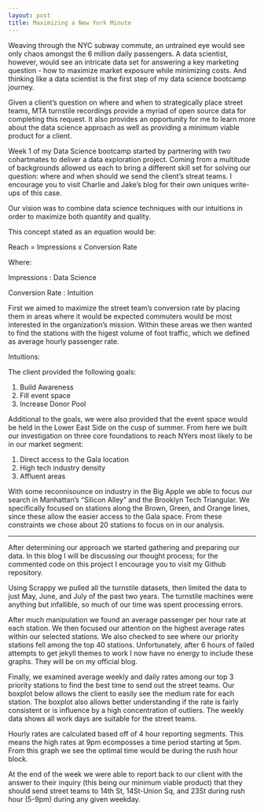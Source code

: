 ```yaml
---
layout: post
title: Maximizing a New York Minute
---
```


Weaving through the NYC subway commute, an untrained eye would see only chaos amongst the 6 million daily passengers. A data scientist, however, would see an intricate data set for answering a key marketing question - how to maximize market exposure while minimizing costs. And thinking like a data scientist is the first step of my data science bootcamp journey. 

Given a client’s question on where and when to strategically place street teams, MTA turnstile recordings provide a myriad of open source data for completing this request. It also provides an opportunity for me to learn more about the data science approach as well as providing a minimum viable product for a client.

Week 1 of my Data Science bootcamp started by partnering with two cohartmates
to deliver a data exploration project. Coming from a multitude 
of backgrounds allowed us each to bring a different skill set for solving our question:
where and when should we send the client’s streat teams. I encourage you to visit Charlie and Jake’s blog for their own uniques write-ups of this case.


Our vision was to combine data science techniques with our intuitions in order to maximize both quantity and quality. 

This concept stated as an equation would be: 

Reach = Impressions x Conversion Rate

Where:

Impressions : Data Science

Conversion Rate : Intuition

First we aimed to maximize the street team’s conversion rate by placing them in areas where it would be expected commuters would be most interested in the organization’s mission. Within these areas we then wanted to find the stations with the higest volume of foot traffic, which we defined as average hourly passenger rate.

Intuitions:

The client provided the following goals:
  1. Build Awareness
  2. Fill event space
  3. Increase Donor Pool

Additional to the goals, we were also provided that the event space would be held in the Lower East Side on the cusp of summer. From here we built our investigation on three core foundations to reach NYers most likely to be in our market segment:
  1. Direct access to the Gala location
  2. High tech industry density
  3. Affluent areas

With some reconnisounce on industry in the Big Apple we able to focus our search in Manhattan’s “Silicon Alley” and the Brooklyn Tech Triangular. We specifically focused on stations along the Brown, Green, and Orange lines, since these allow the easier access to the Gala space. From these constraints we chose about 20 stations to focus on in our analysis.
___
After determining our approach we started gathering and preparing our data. In this blog I will be discussing our thought process; for the commented code on this project I encourage you to visit my Github repository.

Using Scrappy we pulled all the turnstile datasets, then limited the data to just May, June, and July of the past two years. The turnstile machines were anything but infallible, so much of our time was spent processing errors.  

After much manipulation we found an average passenger per hour rate at each station. 
We then focused our attention on the highest average rates within our selected stations.
We also checked to see where our priority stations fell among the top 40 stations. Unfortunately, after 6 hours of failed attempts to get jekyll themes to work I now have no energy to include these graphs. They will be on my official blog.


Finally, we examined average weekly and daily rates among our top 3 priority stations to find the best time to send out the street teams. Our boxplot below allows the client to easily see the medium rate for each station. The boxplot also allows better understanding if the rate is fairly consistent or is influence by a high concentration of outliers. The weekly data shows all work days are suitable for the street teams.


Hourly rates are calculated based off of 4 hour reporting segments. This means the high rates at 9pm ecomposses a time period starting at 5pm. From this graph we see the optimal time would be during the rush hour block.


At the end of the week we were able to report back to our client with the answer to their inquiry (this being our minimum viable product) that they should send street teams to 14th St, 14St-Union Sq, and 23St during rush hour (5-9pm) during any given weekday.
